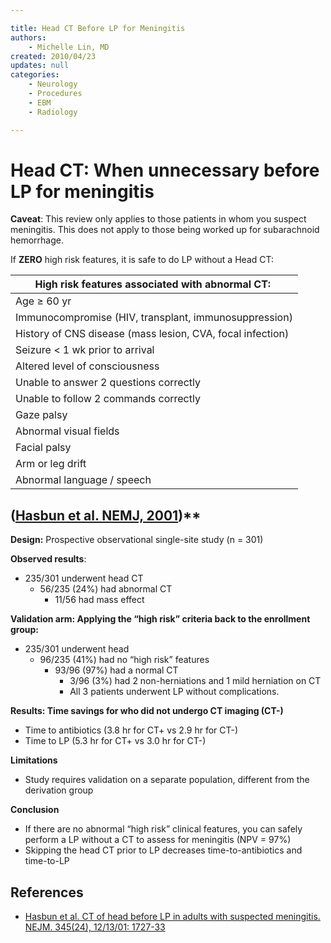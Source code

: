 ```yaml
---

title: Head CT Before LP for Meningitis
authors:
    - Michelle Lin, MD
created: 2010/04/23
updates: null
categories:
    - Neurology
    - Procedures
    - EBM
    - Radiology

---
```


# Head CT: When unnecessary before LP for meningitis

**Caveat**: This review only applies to those patients in whom you suspect meningitis. This does not apply to those being worked up for subarachnoid hemorrhage.

If **ZERO** high risk features, it is safe to do LP without a Head CT:

| **High risk features associated with abnormal CT:**        |
|------------------------------------------------------------|
| Age ≥ 60 yr                                                |
| Immunocompromise (HIV, transplant, immunosuppression)      |
| History of CNS disease (mass lesion, CVA, focal infection) |
| Seizure &lt; 1 wk prior to arrival                         |
| Altered level of consciousness                             |
| Unable to answer 2 questions correctly                     |
| Unable to follow 2 commands correctly                      |
| Gaze palsy                                                 |
| Abnormal visual fields                                     |
| Facial palsy                                               |
| Arm or leg drift                                           |
| Abnormal language / speech                                 |

## ([Hasbun et al. NEMJ, 2001](https://www.ncbi.nlm.nih.gov/pubmed/?term=11742046))**

**Design:** Prospective observational single-site study (n = 301)

**Observed results**: 

- 235/301 underwent head CT
  - 56/235 (24%) had abnormal CT
    - 11/56 had mass effect

**Validation arm: Applying the “high risk” criteria back to the enrollment group:**

- 235/301 underwent head  
  - 96/235 (41%) had no “high risk” features 
    - 93/96 (97%) had a normal CT
      - 3/96 (3%) had 2 non-herniations and 1 mild herniation on CT
      - All 3 patients underwent LP without complications.

**Results: Time savings for who did not undergo CT imaging (CT-)**

-   Time to antibiotics (3.8 hr for CT+ vs 2.9 hr for CT-) 
-   Time to LP (5.3 hr for CT+ vs 3.0 hr for CT-)

**Limitations**

-   Study requires validation on a separate population, different from the derivation group 

**Conclusion**

-   If there are no abnormal “high risk” clinical features, you can safely perform a LP without a CT to assess for meningitis (NPV = 97%) 
-   Skipping the head CT prior to LP decreases time-to-antibiotics and time-to-LP 

## References

-   [Hasbun et al. CT of head before LP in adults with suspected meningitis. NEJM. 345(24), 12/13/01: 1727-33](https://www.ncbi.nlm.nih.gov/pubmed/?term=11742046)
